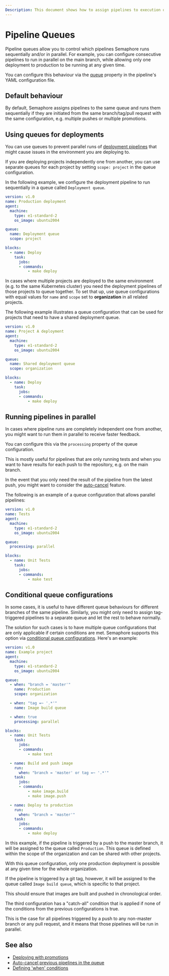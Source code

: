 ```yaml
---
Description: This document shows how to assign pipelines to execution queues and run them sequentially or in parallel.
---
```


# Pipeline Queues

Pipeline queues allow you to control which pipelines Semaphore runs
sequentially and/or in parallel. For example, you can configure
consecutive pipelines to run in parallel on the main branch, while allowing
only one deployment to production to be running at any given time.

You can configure this behaviour via the [queue][queue-reference] property in the
pipeline's YAML configuration file.

## Default behaviour

By default, Semaphore assigns pipelines to the same queue and runs them
sequentially if they are initiated from the same branch/tag/pull request with
the same configuration, e.g. multiple pushes or multiple promotions.

## Using queues for deployments

You can use queues to prevent parallel runs of
[deployment pipelines][deploying-with-promotions] that might cause issues in the
environment you are deploying to.

If you are deploying projects independently one from another, you can use
separate queues for each project by setting `scope: project` in the queue
configuration.

In the following example, we configure the deployment pipeline to run
sequentially in a queue called `Deployment queue`.

``` yaml
version: v1.0
name: Production deployment
agent:
  machine:
    type: e1-standard-2
    os_image: ubuntu2004

queue:
  name: Deployment queue
  scope: project

blocks:
  - name: Deploy
    task:
      jobs:
      - commands:
          - make deploy
```

In cases where multiple projects are deployed to the same environment (e.g.
to the same Kubernetes cluster) you need the deployment pipelines of those projects to
queue together. To set that up, use queue configurations with equal values 
for `name` and `scope` set to **organization** in all related projects.

The following example illustrates a queue configuration that can be used for
projects that need to have a shared deployment queue.

``` yaml
version: v1.0
name: Project A deployment
agent:
  machine:
    type: e1-standard-2
    os_image: ubuntu2004

queue:
  name: Shared deployment queue
  scope: organization

blocks:
  - name: Deploy
    task:
      jobs:
      - commands:
          - make deploy
```

## Running pipelines in parallel

In cases where pipeline runs are completely independent one from another, you
might want to run them in parallel to receive faster feedback.

You can configure this via the `processing` property of the queue configuration.

This is mostly useful for pipelines that are only running tests and when you want
to have results for each push to the repository, e.g. on the main branch.

In the event that you only need the result of the pipeline from the latest push, you might
want to consider the [auto-cancel][auto-cancel] feature.  

The following is an example of a queue configuration that allows parallel pipelines:

``` yaml
version: v1.0
name: Tests
agent:
  machine:
    type: e1-standard-2
    os_image: ubuntu2004

queue:
  processing: parallel

blocks:
  - name: Unit Tests
    task:
      jobs:
      - commands:
          - make test
```

## Conditional queue configurations

In some cases, it is useful to have different queue behaviours for different branches of 
the same pipeline. Similarly, you might only need to assign tag-triggered pipelines 
to a separate queue and let the rest to behave normally.

The solution for such cases is to have multiple queue configurations
that are only applicable if certain conditions are met. Semaphore supports this
option via [conditional queue configurations][cond-queue-defs-reference].
Here's an example:

``` yaml
version: v1.0
name: Example project
agent:
  machine:
    type: e1-standard-2
    os_image: ubuntu2004

queue:
  - when: "branch = 'master'"
    name: Production
    scope: organization

  - when: "tag =~ '.*'"
    name: Image build queue

  - when: true
    processing: parallel

blocks:
  - name: Unit Tests
    task:
      jobs:
      - commands:
          - make test

  - name: Build and push image
    run:
      when: "branch = 'master' or tag =~ '.*'"
    task:
      jobs:
      - commands:
          - make image.build
          - make image.push

  - name: Deploy to production
    run:
      when: "branch = 'master'"
    task:
      jobs:
      - commands:
          - make deploy
```

In this example, if the pipeline is triggered by a push to the master branch, it
will be assigned to the queue called `Production`. This queue is defined within the
scope of the organization and can be shared with other projects.

With this queue configuration, only one production deployment
is possible at any given time for the whole organization.

If the pipeline is triggered by a git tag, however, it will be
assigned to the queue called `Image build queue`, which is specific to that project.

This should ensure that images are built and pushed in chronological order.

The third configuration has a "catch-all" condition that is applied if none of
the conditions from the previous configurations is true.

This is the case for all pipelines triggered by a push to any non-master branch
or any pull request, and it means that those pipelines will be run in parallel.

## See also

- [Deploying with promotions][deploying-with-promotions]
- [Auto-cancel previous pipelines in the queue][auto-cancel]
- [Defining 'when' conditions](https://docs.semaphoreci.com/reference/conditions-reference/)

[queue-reference]: https://docs.semaphoreci.com/reference/pipeline-yaml-reference/#queue
[cond-queue-defs-reference]:https://docs.semaphoreci.com/reference/pipeline-yaml-reference/#conditional-queue-configurations
[auto-cancel]: https://docs.semaphoreci.com/essentials/auto-cancel-previous-pipelines-on-a-new-push/
[deploying-with-promotions]: https://docs.semaphoreci.com/essentials/deploying-with-promotions/
